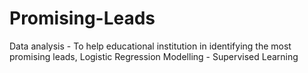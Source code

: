 # Promising-Leads
Data analysis - To help educational institution in identifying the most promising leads, Logistic Regression Modelling - Supervised Learning
